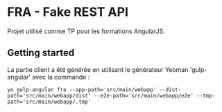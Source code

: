 # FRA - Fake REST API

Projet utilisé comme TP pour les formations AngularJS.

## Getting started

La partie client a été générée en utilisant le générateur Yeoman 'gulp-angular' avec la commande : 

    yo gulp-angular fra --app-path='src/main/webapp' --dist-path='src/main/webapp/dist' --e2e-path='src/main/webapp/e2e' --tmp-path='src/main/webapp/.tmp'

